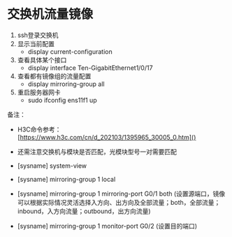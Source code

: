 交换机流量镜像
===============================================================
1. ssh登录交换机
1. 显示当前配置
	- display current-configuration
1. 查看具体某个接口
	- display interface Ten-GigabitEthernet1/0/17
1. 查看都有镜像组的流量配置
	- display mirroring-group all
1. 重启服务器网卡
	- sudo ifconfig ens11f1 up



备注：
- H3C命令参考：[https://www.h3c.com/cn/d_202103/1395965_30005_0.htm]()
- 还需注意交换机与模块是否匹配，光模块型号一对需要匹配

- [sysname] system-view
- [sysname] mirroring-group 1  local
- [sysname] mirroring-group 1 mirroring-port G0/1 both  (设置源端口，镜像可以根据实际情况灵活选择入方向、出方向及全部流量；both，全部流量；inbound，入方向流量；outbound，出方向流量)
- [sysname] mirroring-group 1 monitor-port G0/2  (设置目的端口)

